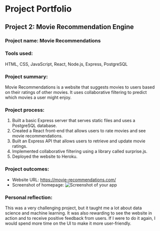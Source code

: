 # Project Portfolio

## Project 2: Movie Recommendation Engine

### Project name: Movie Recommendations

### Tools used:

HTML, CSS, JavaScript, React, Node.js, Express, PostgreSQL

### Project summary:

Movie Recommendations is a website that suggests movies to users based on their ratings of other movies. It uses collaborative filtering to predict which movies a user might enjoy.

### Project process:

1. Built a basic Express server that serves static files and uses a PostgreSQL database.
1. Created a React front-end that allows users to rate movies and see movie recommendations.
1. Built an Express API that allows users to retrieve and update movie ratings.
1. Implemented collaborative filtering using a library called surprise.js.
1. Deployed the website to Heroku.

### Project outcomes:

- Website URL: https://movie-recommendations.com/
- Screenshot of homepage:
  ![Screenshot of your app](/link/to/your/app)

### Personal reflection:

This was a very challenging project, but it taught me a lot about data science and machine learning. It was also rewarding to see the website in action and to receive positive feedback from users. If I were to do it again, I would spend more time on the UI to make it more user-friendly.
